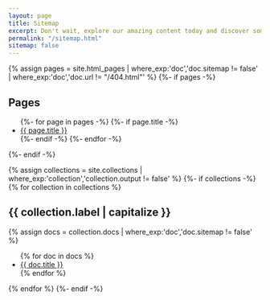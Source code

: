 ```yaml
---
layout: page
title: Sitemap
excerpt: Don't wait, explore our amazing content today and discover something new!
permalink: "/sitemap.html"
sitemap: false
---
```


<!-- Pages -->
{% assign pages = site.html_pages | where_exp:'doc','doc.sitemap != false' | where_exp:'doc','doc.url != "/404.html"' %}
{%- if pages -%}
## Pages
<ul>
{%- for page in pages -%}
    {%- if page.title -%}
    <li>
        <a href="{{ page.url | absolute_url }}" title="{{ page.title }}">{{ page.title }}</a>
    </li>
    {%- endif -%}
{%- endfor -%}
</ul>
{%- endif -%}

<!-- Collections -->
{% assign collections = site.collections | where_exp:'collection','collection.output != false' %}
{%- if collections -%}
{% for collection in collections %}
<h2>{{ collection.label | capitalize }}</h2>
  {% assign docs = collection.docs | where_exp:'doc','doc.sitemap != false' %}
  <ul>
  {% for doc in docs %}
    <li>
        <a href="{{ doc.url | replace:'/index.html','/' | absolute_url | xml_escape }}" title="{{ doc.title }}">{{ doc.title }}</a>
    </li>
  {% endfor %}
  </ul>
{% endfor %}
{%- endif -%}